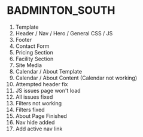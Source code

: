# BADMINTON_SOUTH
1. Template
2. Header / Nav / Hero / General CSS / JS
3. Footer
4. Contact Form
5. Pricing Section
6. Facility Section
7. Site Media
8. Calendar / About Template
9. Calendar / About Content (Calendar not working)
10. Attempted header fix
11. JS issues page won't load
12. All issues fixed
13. Filters not working
14. Filters fixed 
15. About Page Finished
16. Nav hide added
17. Add active nav link
